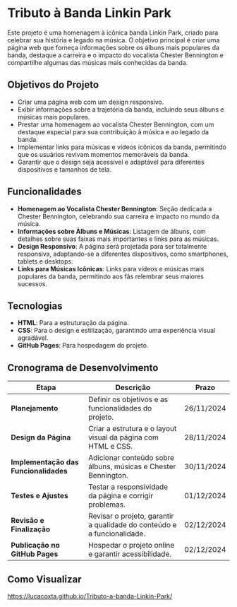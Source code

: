 # Tributo à Banda Linkin Park

Este projeto é uma homenagem à icônica banda Linkin Park, criado para celebrar sua história e legado na música. O objetivo principal é criar uma página web que forneça informações sobre os álbuns mais populares da banda, destaque a carreira e o impacto do vocalista Chester Bennington e compartilhe algumas das músicas mais conhecidas da banda.

## Objetivos do Projeto

- Criar uma página web com um design responsivo.
- Exibir informações sobre a trajetória da banda, incluindo seus álbuns e músicas mais populares.
- Prestar uma homenagem ao vocalista Chester Bennington, com um destaque especial para sua contribuição à música e ao legado da banda.
- Implementar links para músicas e vídeos icônicos da banda, permitindo que os usuários revivam momentos memoráveis da banda.
- Garantir que o design seja acessível e adaptável para diferentes dispositivos e tamanhos de tela.

## Funcionalidades

- **Homenagem ao Vocalista Chester Bennington**: Seção dedicada a Chester Bennington, celebrando sua carreira e impacto no mundo da música.
- **Informações sobre Álbuns e Músicas**: Listagem de álbuns, com detalhes sobre suas faixas mais importantes e links para as músicas.
- **Design Responsivo**: A página será projetada para ser totalmente responsiva, adaptando-se a diferentes dispositivos, como smartphones, tablets e desktops.
- **Links para Músicas Icônicas**: Links para vídeos e músicas mais populares da banda, permitindo aos fãs relembrar seus maiores sucessos.

## Tecnologias

- **HTML**: Para a estruturação da página.
- **CSS**: Para o design e estilização, garantindo uma experiência visual agradável.
- **GitHub Pages**: Para hospedagem do projeto.

## Cronograma de Desenvolvimento

| Etapa                     | Descrição                                                      | Prazo      |
|---------------------------|---------------------------------------------------------------|------------|
| **Planejamento**           | Definir os objetivos e as funcionalidades do projeto.          | 26/11/2024 |
| **Design da Página**      | Criar a estrutura e o layout visual da página com HTML e CSS.  | 28/11/2024 |
| **Implementação das Funcionalidades** | Adicionar conteúdo sobre álbuns, músicas e Chester Bennington. | 30/11/2024 |
| **Testes e Ajustes**      | Testar a responsividade da página e corrigir problemas.       | 01/12/2024 |
| **Revisão e Finalização** | Revisar o projeto, garantir a qualidade do conteúdo e a funcionalidade. | 02/12/2024 |
| **Publicação no GitHub Pages** | Hospedar o projeto online e garantir acessibilidade.          | 02/12/2024 |



## Como Visualizar
https://lucacoxta.github.io/Tributo-a-banda-Linkin-Park/
